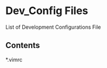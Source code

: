 Dev_Config Files
================

List of Development Configurations File

Contents
--------

 *.vimrc
